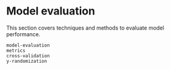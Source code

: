 # Model evaluation

This section covers techniques and methods to evaluate model performance.

```{toctree}
model-evaluation
metrics
cross-validation
y-randomization
```